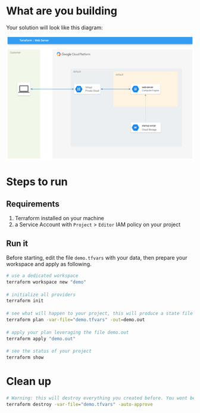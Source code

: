 # What are you building

Your solution will look like this diagram:

![Solution schema](images/tf_webserver.png)

# Steps to run

## Requirements

1.  Terraform installed on your machine
2.  a Service Account with `Project` > `Editor` IAM policy on your project

## Run it

Before starting, edit the file `demo.tfvars` with your data, then prepare your workspace and apply as following. 

```bash
# use a dedicated workspace
terraform workspace new "demo"

# initialize all providers
terraform init

# see what will happen to your project, this will produce a state file called demo.out
terraform plan -var-file="demo.tfvars" -out=demo.out

# apply your plan leveraging the file demo.out
terraform apply "demo.out"

# see the status of your project
terraform show
```

# Clean up

```bash
# Warning: this will destroy everything you created before. You wont be able to undo it!
terraform destroy -var-file="demo.tfvars" -auto-approve
```